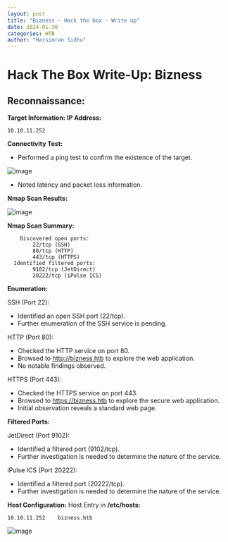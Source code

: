 ```yaml
---
layout: post
title: "Bizness - Hack the box - Write up"
date: 2024-01-30
categories: HTB
author: "Harsimran Sidhu"
---
```


# Hack The Box Write-Up: Bizness

## Reconnaissance:
**Target Information:**
**IP Address:** 

    10.10.11.252

**Connectivity Test:**
- Performed a ping test to confirm the existence of the target.

![image](https://github.com/PKHarsimran/PKHarsimran.github.io/assets/22066581/e7d44535-2026-4b2c-aeaf-b691b4282427)

- Noted latency and packet loss information.

**Nmap Scan Results:**

![image](https://github.com/PKHarsimran/PKHarsimran.github.io/assets/22066581/e33bb5e0-74d2-4bcd-9c01-c2c16a444b5c)

**Nmap Scan Summary:**

        Discovered open ports:
            22/tcp (SSH)
            80/tcp (HTTP)
            443/tcp (HTTPS)
      Identified filtered ports:
            9102/tcp (JetDirect)
            20222/tcp (iPulse ICS)

**Enumeration:**

SSH (Port 22):
- Identified an open SSH port (22/tcp).
- Further enumeration of the SSH service is pending.

HTTP (Port 80):
- Checked the HTTP service on port 80.
- Browsed to http://bizness.htb to explore the web application.
- No notable findings observed.

HTTPS (Port 443):
- Checked the HTTPS service on port 443.
- Browsed to https://bizness.htb to explore the secure web application.
- Initial observation reveals a standard web page.

**Filtered Ports:**

JetDirect (Port 9102):
- Identified a filtered port (9102/tcp).
- Further investigation is needed to determine the nature of the service.

iPulse ICS (Port 20222):
- Identified a filtered port (20222/tcp).
- Further investigation is needed to determine the nature of the service.

**Host Configuration:**
Host Entry in **/etc/hosts:**

    10.10.11.252    bizness.htb
    
![image](https://github.com/PKHarsimran/PKHarsimran.github.io/assets/22066581/dfcd9362-f589-4960-a41c-389ecbb97280)

 
